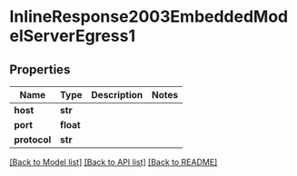 # InlineResponse2003EmbeddedModelServerEgress1

## Properties
Name | Type | Description | Notes
------------ | ------------- | ------------- | -------------
**host** | **str** |  | 
**port** | **float** |  | 
**protocol** | **str** |  | 

[[Back to Model list]](../README.md#documentation-for-models) [[Back to API list]](../README.md#documentation-for-api-endpoints) [[Back to README]](../README.md)


